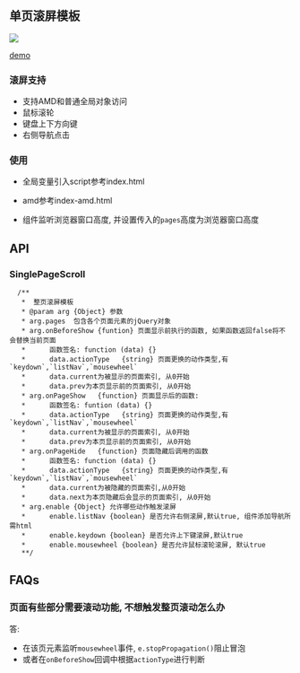 
## 单页滚屏模板

![][1]

[demo][2]


### 滚屏支持

- 支持AMD和普通全局对象访问
- 鼠标滚轮
- 键盘上下方向键
- 右侧导航点击

### 使用

- 全局变量引入script参考index.html
- amd参考index-amd.html

- 组件监听浏览器窗口高度, 并设置传入的`pages`高度为浏览器窗口高度

## API

### SinglePageScroll

```
  /**
   *  整页滚屏模板
   * @param arg {Object} 参数
   * arg.pages  包含各个页面元素的jQuery对象
   * arg.onBeforeShow {funtion} 页面显示前执行的函数, 如果函数返回false将不会替换当前页面
   *      函数签名: function (data) {}
   *      data.actionType   {string} 页面更换的动作类型,有`keydown`,`listNav`,`mousewheel`
   *      data.current为被显示的页面索引, 从0开始
   *      data.prev为本页显示前的页面索引, 从0开始
   * arg.onPageShow   {function} 页面显示后的函数:
   *      函数签名: funtion (data) {}
   *      data.actionType   {string} 页面更换的动作类型,有`keydown`,`listNav`,`mousewheel`
   *      data.current为被显示的页面索引, 从0开始
   *      data.prev为本页显示前的页面索引, 从0开始
   * arg.onPageHide   {function} 页面隐藏后调用的函数
   *      函数签名: function (data) {}
   *      data.actionType   {string} 页面更换的动作类型,有`keydown`,`listNav`,`mousewheel`
   *      data.current为被隐藏的页面索引,从0开始
   *      data.next为本页隐藏后会显示的页面索引, 从0开始
   * arg.enable {Object} 允许哪些动作触发滚屏
   *      enable.listNav {boolean} 是否允许右侧滚屏,默认true, 组件添加导航所需html
   *      enable.keydown {boolean} 是否允许上下键滚屏,默认true
   *      enable.mousewheel {boolean} 是否允许鼠标滚轮滚屏, 默认true
   **/
```

## FAQs

### 页面有些部分需要滚动功能, 不想触发整页滚动怎么办

答:

- 在该页元素监听`mousewheel`事件, `e.stopPropagation()`阻止冒泡
- 或者在`onBeforeShow`回调中根据`actionType`进行判断


[2]: http://qiudeqing.com/page-scroll-template/
[1]: http://gtms01.alicdn.com/tps/i1/TB1bnylJFXXXXXBXpXXEbJOIVXX-76-77.jpg
